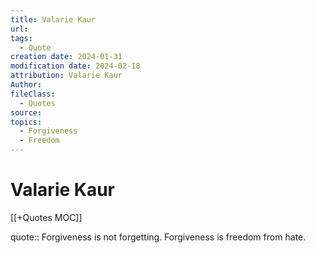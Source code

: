 ```yaml
---
title: Valarie Kaur
url: 
tags:
  - Quote
creation date: 2024-01-31
modification date: 2024-02-18
attribution: Valarie Kaur
Author: 
fileClass:
  - Quotes
source: 
topics:
  - Forgiveness
  - Freedom
---
```


# Valarie Kaur

[[+Quotes MOC]]

quote:: Forgiveness is not forgetting. Forgiveness is freedom from hate.

